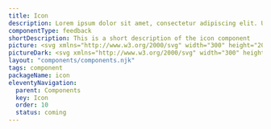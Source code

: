 ```yaml
---
title: Icon
description: Lorem ipsum dolor sit amet, consectetur adipiscing elit. Ut et massa mi. Aliquam in hendrerit urna.
componentType: feedback
shortDescription: This is a short description of the icon component
picture: <svg xmlns="http://www.w3.org/2000/svg" width="300" height="200" fill="none" aria-labelledby="iconTitle iconDesc" role="img"><title id="iconTitle">Illustration of the icon component.</title><desc id="iconDesc">An illustrated icon component representing icon card.</desc><path fill="#222" d="M126.125 87h-6.813l1.063.8125c.375.3125.625.75.625 1.1875 0 .5-.25.9375-.625 1.25l-.438.3125c-.625.4375-1 1.1875-1 1.9375v5.6875c0 .6875.313 1.25.813 1.625l.125.125c.625.4375 1.5.4375 2.062-.0625l3.125-2.25c.688-.5 1.625-.3125 2.125.3125.5.6875.313 1.625-.312 2.1255l-3.125 2.25-3.375 2.437c-.438.375-.813.813-1.063 1.25h-3.187c.375-1.375 1.125-2.562 2.25-3.5-.063-.062-.125-.125-.25-.125l-.063-.125c-1.312-.937-2.125-2.4375-2.125-4.0625L116 92.5c0-1.25.375-2.375 1.125-3.375-.75-.5625-1.125-1.375-1.125-2.25 0-1.5625 1.25-2.875 2.812-2.875h7.313C132.687 84 138 89.3125 138 95.875c0 .6875-.063 1.375-.188 2.0625L136.375 106h-3.063l1.5-8.5625c.125-.5625.188-1.0625.188-1.5625C135 91 131 87 126.125 87Zm-8.813 24-1.062 2h19.437l-1.062-2h-17.313ZM137 109.125l1.687 3.187c.188.375.313.75.313 1.188 0 1.375-1.188 2.5-2.563 2.5H115.5c-1.375 0-2.5-1.125-2.5-2.5 0-.438.062-.813.25-1.188l1.687-3.187c.313-.687 1-1.125 1.75-1.125h18.563c.75 0 1.437.438 1.75 1.125ZM122.75 92c.687 0 1.25.5625 1.25 1.25 0 .75-.563 1.25-1.25 1.25-.75 0-1.25-.5-1.25-1.25 0-.6875.5-1.25 1.25-1.25ZM166 87l-1.375-.625c-.375-.1875-.625-.625-.625-1.125 0-.6875.5-1.25 1.187-1.25H174c6.625 0 12 5.375 12 12v.9375c0 .75-.063 1.4375-.25 2.125L184 109h-20c0-1.25.562-2.375 1.625-3.125l8-5.437c.687-.438.687-1.3755.062-1.8755-.437-.3125-1-.3125-1.437 0l-3.063 2.3125c-.125.125-.312.188-.437.25l-.25.125c-.938.5-2.063.438-3-.187l-.625-.438c-.563-.375-.875-1-.875-1.6875v-8.25c0-1.0625.375-2.0625 1.125-2.8125L166 87Zm1.5 4.25c0 .75.5 1.25 1.25 1.25.687 0 1.25-.5 1.25-1.25 0-.6875-.563-1.25-1.25-1.25-.75 0-1.25.5625-1.25 1.25Zm-6.125 22.375L164 111h20l2.562 2.625c.25.25.438.625.438 1 0 .75-.688 1.375-1.438 1.375h-23.187c-.75 0-1.375-.625-1.375-1.375 0-.375.125-.75.375-1Z"/></svg>
pictureDark: <svg xmlns="http://www.w3.org/2000/svg" width="300" height="200" fill="none" aria-labelledby="iconDarkTitle iconDarkDesc" role="img"><title id="iconDarkTitle">Illustration of the icon component.</title><desc id="iconDarkDesc">An illustrated icon component representing icon card.</desc><path fill="#F4F4F4" d="M126.125 87h-6.813l1.063.8125c.375.3125.625.75.625 1.1875 0 .5-.25.9375-.625 1.25l-.438.3125c-.625.4375-1 1.1875-1 1.9375v5.6875c0 .6875.313 1.25.813 1.625l.125.125c.625.4375 1.5.4375 2.062-.0625l3.125-2.25c.688-.5 1.625-.3125 2.125.3125.5.6875.313 1.625-.312 2.1255l-3.125 2.25-3.375 2.437c-.438.375-.813.813-1.063 1.25h-3.187c.375-1.375 1.125-2.562 2.25-3.5-.063-.062-.125-.125-.25-.125l-.063-.125c-1.312-.937-2.125-2.4375-2.125-4.0625L116 92.5c0-1.25.375-2.375 1.125-3.375-.75-.5625-1.125-1.375-1.125-2.25 0-1.5625 1.25-2.875 2.812-2.875h7.313C132.687 84 138 89.3125 138 95.875c0 .6875-.063 1.375-.188 2.0625L136.375 106h-3.063l1.5-8.5625c.125-.5625.188-1.0625.188-1.5625C135 91 131 87 126.125 87Zm-8.813 24-1.062 2h19.437l-1.062-2h-17.313ZM137 109.125l1.687 3.187c.188.375.313.75.313 1.188 0 1.375-1.188 2.5-2.563 2.5H115.5c-1.375 0-2.5-1.125-2.5-2.5 0-.438.062-.813.25-1.188l1.687-3.187c.313-.687 1-1.125 1.75-1.125h18.563c.75 0 1.437.438 1.75 1.125ZM122.75 92c.687 0 1.25.5625 1.25 1.25 0 .75-.563 1.25-1.25 1.25-.75 0-1.25-.5-1.25-1.25 0-.6875.5-1.25 1.25-1.25ZM166 87l-1.375-.625c-.375-.1875-.625-.625-.625-1.125 0-.6875.5-1.25 1.187-1.25H174c6.625 0 12 5.375 12 12v.9375c0 .75-.063 1.4375-.25 2.125L184 109h-20c0-1.25.562-2.375 1.625-3.125l8-5.437c.687-.438.687-1.3755.062-1.8755-.437-.3125-1-.3125-1.437 0l-3.063 2.3125c-.125.125-.312.188-.437.25l-.25.125c-.938.5-2.063.438-3-.187l-.625-.438c-.563-.375-.875-1-.875-1.6875v-8.25c0-1.0625.375-2.0625 1.125-2.8125L166 87Zm1.5 4.25c0 .75.5 1.25 1.25 1.25.687 0 1.25-.5 1.25-1.25 0-.6875-.563-1.25-1.25-1.25-.75 0-1.25.5625-1.25 1.25Zm-6.125 22.375L164 111h20l2.562 2.625c.25.25.438.625.438 1 0 .75-.688 1.375-1.438 1.375h-23.187c-.75 0-1.375-.625-1.375-1.375 0-.375.125-.75.375-1Z"/></svg>
layout: "components/components.njk"
tags: component
packageName: icon
eleventyNavigation:
  parent: Components
  key: Icon
  order: 10
  status: coming
---
```

